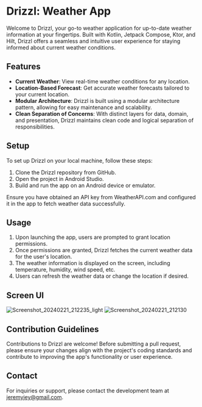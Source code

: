 # Drizzl: Weather App

Welcome to Drizzl, your go-to weather application for up-to-date weather information at your fingertips. Built with Kotlin, Jetpack Compose, Ktor, and Hilt, Drizzl offers a seamless and intuitive user experience for staying informed about current weather conditions.

## Features

- **Current Weather**: View real-time weather conditions for any location.
- **Location-Based Forecast**: Get accurate weather forecasts tailored to your current location.
- **Modular Architecture**: Drizzl is built using a modular architecture pattern, allowing for easy maintenance and scalability.
- **Clean Separation of Concerns**: With distinct layers for data, domain, and presentation, Drizzl maintains clean code and logical separation of responsibilities.

## Setup

To set up Drizzl on your local machine, follow these steps:

1. Clone the Drizzl repository from GitHub.
2. Open the project in Android Studio.
3. Build and run the app on an Android device or emulator.

Ensure you have obtained an API key from WeatherAPI.com and configured it in the app to fetch weather data successfully.

## Usage

1. Upon launching the app, users are prompted to grant location permissions.
2. Once permissions are granted, Drizzl fetches the current weather data for the user's location.
3. The weather information is displayed on the screen, including temperature, humidity, wind speed, etc.
4. Users can refresh the weather data or change the location if desired.

## Screen UI

![Screenshot_20240221_212235_light](https://github.com/Jeremy-Gitau/Drizzl/assets/56400436/310d2ac3-76d4-4371-b3e9-a6d51d3d7c4d)  ![Screenshot_20240221_212130](https://github.com/Jeremy-Gitau/Drizzl/assets/56400436/13444586-6833-4077-a1b5-95141d7577e3)



## Contribution Guidelines

Contributions to Drizzl are welcome! Before submitting a pull request, please ensure your changes align with the project's coding standards and contribute to improving the app's functionality or user experience.

## Contact

For inquiries or support, please contact the development team at [jeremyjey@gmail.com](mailto:jeremyjey@gmail.com).

